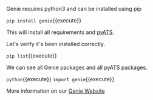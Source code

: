 Genie requires python3 and can be installed using pip

`pip install genie`{{execute}}

This will install all requirements and [pyATS](https://developer.cisco.com/site/pyats/).

Let's verify it's been installed correctly.

`pip list`{{execute}}


We can see all Genie packages and all pyATS packages.

`python`{{execute}}
`import genie`{{execute}}

More information on our [Genie Website](https://pubhub.devnetcloud.com/media/pyats-packages/docs/genie/installation/installation.html)
